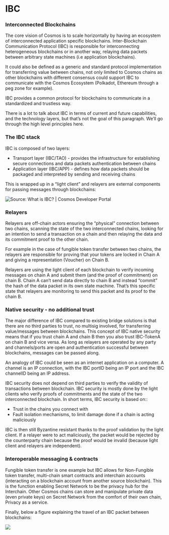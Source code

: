 # IBC

### Interconnected Blockchains

The core vision of Cosmos is to scale horizontally by having an ecosystem of interconnected application specific blockchains. Inter-Blockchain Communication Protocol (IBC) is responsible for interconnecting heterogeneous blockchains or in another way, relaying data packets between arbitrary state machines (i.e application blockchains).

It could also be defined as a generic and standard protocol implementation for transferring value between chains, not only limited to Cosmos chains as other blockchains with different consensus could support IBC to communicate with the Cosmos Ecosystem (Polkadot, Ethereum through a peg zone for example).

IBC provides a common protocol for blockchains to communicate in a standardized and trustless way.

There is a lot to talk about IBC in terms of current and future capabilities, and the technology layers, but that’s not the goal of this paragraph. We’ll go through the high level principles here.

### The IBC stack

IBC is composed of two layers:

* Transport layer (IBC/TAO) - provides the infrastructure for establishing secure connections and data packets authentication between chains
* Application layer (IBC/APP) - defines how data packets should be packaged and interpreted by sending and receiving chains

This is wrapped up in a “light client” and relayers are external components for passing messages through blockchains:

![Source: What is IBC? | Cosmos Developer Portal](https://lh6.googleusercontent.com/lrNDfHrqNLA6O0zlIZcdxF19SDCixbadoW4FzN4boF4tTBWNnr65MZAijNKKiLT1f5gMVYw5cPIUcOKWCFEmd641SghnFsay6ZI7PuZTGuAo4wTotSfkKIHS31jAmSorlQaLoLDWpGO-h6OWsA)

### Relayers

Relayers are off-chain actors ensuring the “physical” connection between two chains, scanning the state of the two interconnected chains, looking for an intention to send a transaction on a chain and then relaying the data and its commitment proof to the other chain.

For example in the case of fungible token transfer between two chains, the relayers are responsible for proving that your tokens are locked in Chain A and giving a representation (Voucher) on Chain B.

Relayers are using the light client of each blockchain to verify incoming messages on chain A and submit them (and the proof of commitment) on chain B. Chain A can’t send data directly to chain B and instead “commit” the hash of the data packet in its own state machine. That’s this specific state that relayers are monitoring to send this packet and its proof to the chain B.

### Native security - no additional trust

The major difference of IBC compared to existing bridge solutions is that there are no third parties to trust, no multisig involved, for transferring value/messages between blockchains. This concept of IBC native security means that if you trust chain A and chain B then you also trust IBC-TokenA on chain B and vice versa. As long as relayers are operated by any party and channels/ports are open and authentication successful between blockchains, messages can be passed along.

An analogy of IBC could be seen as an internet application on a computer. A channel is an IP connection, with the IBC portID being an IP port and the IBC channelID being an IP address.

IBC security does not depend on third parties to verify the validity of transactions between blockchain. IBC security is mostly done by the light clients who verify proofs of commitments and the state of the two interconnected blockchain. In short terms, IBC security is based on::

* Trust in the chains you connect with
* Fault isolation mechanisms, to limit damage done if a chain is acting maliciously

IBC is then still Byzantine resistant thanks to the proof validation by the light client. If a relayer were to act maliciously, the packet would be rejected by the counterparty chain because the proof would be invalid (because light client and relayers are independent).

### Interoperable messaging & contracts

Fungible token transfer is one example but IBC allows for Non-Fungible token transfer, multi-chain smart contracts and interchain accounts (interacting on a blockchain account from another source blockchain). This is the function enabling Secret Network to be the privacy hub for the Interchain. Other Cosmos chains can store and manipulate private data (even private keys) on Secret Network from the comfort of their own chain, Privacy as a service.

Finally, below a figure explaining the travel of an IBC packet between blockchains:

![](https://lh5.googleusercontent.com/p7qvwhESqqQTbyjMnOvXJTQjRccpBZanFnudKh4m6AAEeRfqiGxwouNy4BYyEjyADfovv9YFIXXMWDHfFxqfxoZX4cZLtrAgsMhcUbGKvkRbo1wDCQcHoUU8AZufgt5WBcEt4TuP2B8Oarh0uA)
